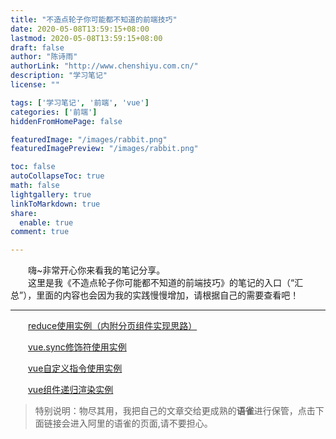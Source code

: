 ```yaml
---
title: "不造点轮子你可能都不知道的前端技巧"
date: 2020-05-08T13:59:15+08:00
lastmod: 2020-05-08T13:59:15+08:00
draft: false
author: "陈诗雨"
authorLink: "http://www.chenshiyu.com.cn/"
description: "学习笔记"
license: ""

tags: ['学习笔记', '前端', 'vue']
categories: ['前端']
hiddenFromHomePage: false

featuredImage: "/images/rabbit.png"
featuredImagePreview: "/images/rabbit.png"

toc: false
autoCollapseToc: true
math: false
lightgallery: true
linkToMarkdown: true
share:
  enable: true
comment: true

---
```



　　嗨~非常开心你来看我的笔记分享。<br/>
　　这里是我《不造点轮子你可能都不知道的前端技巧》的笔记的入口（“汇总”），里面的内容也会因为我的实践慢慢增加，请根据自己的需要查看吧！

---
　　[reduce使用实例（内附分页组件实现思路）](https://www.yuque.com/u548790/technique/pzvscv)

　　[vue.sync修饰符使用实例](https://www.yuque.com/u548790/technique/tfcley)

　　[vue自定义指令使用实例](https://www.yuque.com/u548790/technique/vf0nfq)

　　[vue组件递归渲染实例](https://www.yuque.com/u548790/technique/pzv31o)
  

> 特别说明：物尽其用，我把自己的文章交给更成熟的**语雀**进行保管，点击下面链接会进入阿里的语雀的页面,请不要担心。
